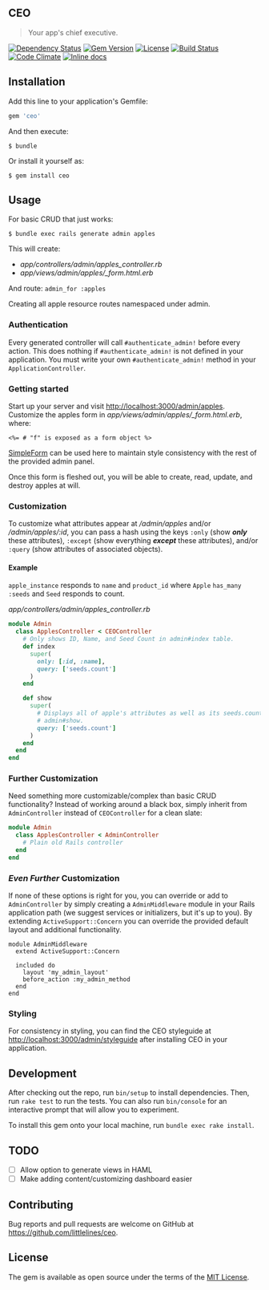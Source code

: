 CEO
---

> Your app's chief executive.

[![Dependency Status](http://img.shields.io/gemnasium/littlelines/ceo.svg)](https://gemnasium.com/littlelines/ceo)
[![Gem Version](http://img.shields.io/gem/v/ceo.svg)](https://rubygems.org/gems/ceo)
[![License](http://img.shields.io/:license-mit-blue.svg)](http://littlelines.mit-license.org)
[![Build Status](https://travis-ci.org/littlelines/ceo.svg?branch=master)](https://travis-ci.org/littlelines/ceo)
[![Code Climate](https://codeclimate.com/github/littlelines/ceo/badges/gpa.svg)](https://codeclimate.com/github/littlelines/ceo)
[![Inline docs](http://inch-ci.org/github/littlelines/ceo.svg?branch=master)](http://inch-ci.org/github/littlelines/ceo)

## Installation

Add this line to your application's Gemfile:

```ruby
gem 'ceo'
```

And then execute:

    $ bundle

Or install it yourself as:

    $ gem install ceo

## Usage

For basic CRUD that just works:

    $ bundle exec rails generate admin apples

This will create:
  + *app/controllers/admin/apples_controller.rb*
  + *app/views/admin/apples/_form.html.erb*

And route: `admin_for :apples`

Creating all apple resource routes namespaced under admin.

### Authentication

Every generated controller will call `#authenticate_admin!` before every action.
This does nothing if `#authenticate_admin!` is not defined in your application.
You must write your own `#authenticate_admin!` method in your `ApplicationController`.

### Getting started

Start up your server and visit [http://localhost:3000/admin/apples](). Customize
the apples form in *app/views/admin/apples/_form.html.erb*, where:

    <%= # "f" is exposed as a form object %>

[SimpleForm](https://github.com/plataformatec/simple_form) can be used here to
maintain style consistency with the rest of the provided admin panel.

Once this form is fleshed out, you will be able to create, read, update, and
destroy apples at will.

### Customization

To customize what attributes appear at */admin/apples* and/or
*/admin/apples/:id*, you can pass a hash using the keys `:only` (show
__*only*__ these attributes), `:except` (show everything __*except*__ these
attributes), and/or `:query` (show attributes of associated objects).

#### Example

`apple_instance` responds to `name` and `product_id` where `Apple`
`has_many :seeds` and `Seed` responds to count.

*app/controllers/admin/apples_controller.rb*

```ruby
module Admin
  class ApplesController < CEOController
    # Only shows ID, Name, and Seed Count in admin#index table.
    def index
      super(
        only: [:id, :name],
        query: ['seeds.count']
      )
    end

    def show
      super(
        # Displays all of apple's attributes as well as its seeds.count in
        # admin#show.
        query: ['seeds.count']
      )
    end
  end
end
```

### Further Customization

Need something more customizable/complex than basic CRUD functionality? Instead
of working around a black box, simply inherit from `AdminController` instead of
`CEOController` for a clean slate:

```ruby
module Admin
  class ApplesController < AdminController
    # Plain old Rails controller
  end
end
```

### _Even Further_ Customization

If none of these options is right for you, you can override or add to
`AdminController` by simply creating a `AdminMiddleware` module in
your Rails application path (we suggest services or initializers, but
it's up to you). By extending `ActiveSupport::Concern` you can override the
provided default layout and additional functionality.

```
module AdminMiddleware
  extend ActiveSupport::Concern

  included do
    layout 'my_admin_layout'
    before_action :my_admin_method
  end
end
```

### Styling

For consistency in styling, you can find the CEO styleguide at
[http://localhost:3000/admin/styleguide]() after installing CEO in your
application.

## Development

After checking out the repo, run `bin/setup` to install
dependencies. Then, run `rake test` to run the tests. You can also run
`bin/console` for an interactive prompt that will allow you to
experiment.

To install this gem onto your local machine, run `bundle exec rake
install`.

## TODO
* [ ] Allow option to generate views in HAML
* [ ] Make adding content/customizing dashboard easier

## Contributing

Bug reports and pull requests are welcome on GitHub at https://github.com/littlelines/ceo.

## License

The gem is available as open source under the terms of the [MIT License](http://opensource.org/licenses/MIT).

